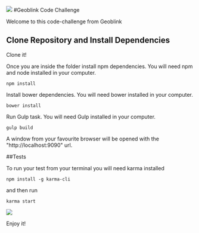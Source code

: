 ![](http://s32.postimg.org/mz7myydh1/logo_light.jpg)
#Geoblink Code Challenge



Welcome to this code-challenge from Geoblink

## Clone Repository and Install Dependencies

Clone it!

Once you are inside the folder install npm dependencies. You will need npm and node installed in your computer.

  `npm install`

Install bower dependencies. You will need bower installed in your computer.

  `bower install`


Run Gulp task. You will need Gulp installed in your computer.

   `gulp build`


A window from your favourite browser will be opened with the "http://localhost:9090" url.

##Tests

To run your test from your terminal you will need karma installed

  `npm install -g karma-cli`

and then run

  `karma start`

![](http://s31.postimg.org/6flt1lzy3/landing.jpg)


Enjoy it!
